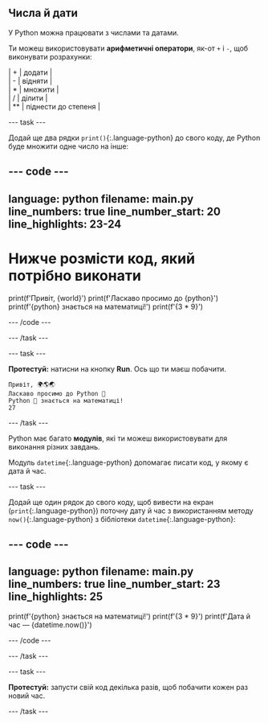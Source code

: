 ## Числа й дати

У Python можна працювати з числами та датами.

Ти можеш використовувати **арифметичні оператори**, як-от `+` і `-`, щоб виконувати розрахунки:

| + | додати |   
| - | відняти |   
| * | множити |   
| / | ділити |   
| ** | піднести до степеня |


--- task ---

Додай ще два рядки `print()`{:.language-python} до свого коду, де Python буде множити одне число на інше:

--- code ---
---
language: python filename: main.py line_numbers: true line_number_start: 20
line_highlights: 23-24
---
# Нижче розмісти код, який потрібно виконати
print(f'Привіт, {world}') print(f'Ласкаво просимо до {python}') print(f'{python} знається на математиці!') print(f'{3 * 9}')

--- /code ---

--- /task ---

--- task ---

**Протестуй:** натисни на кнопку **Run**. Ось що ти маєш побачити.

```
Привіт, 🌍🌎🌏
Ласкаво просимо до Python 🐍
Python 🐍 знається на математиці!
27
```

--- /task ---

Python має багато **модулів**, які ти можеш використовувати для виконання різних завдань.

Модуль `datetime`{:.language-python} допомагає писати код, у якому є дата й час.

--- task ---

Додай ще один рядок до свого коду, щоб вивести на екран (`print`{:.language-python}) поточну дату й час з використанням методу `now()`{:.language-python} з бібліотеки `datetime`{:.language-python}:

--- code ---
---
language: python filename: main.py line_numbers: true line_number_start: 23
line_highlights: 25
---

print(f'{python} знається на математиці!') print(f'{3 * 9}') print(f'Дата й час — {datetime.now()}')

--- /code ---

--- /task ---

--- task ---

**Протестуй:** запусти свій код декілька разів, щоб побачити кожен раз новий час.

--- /task ---


